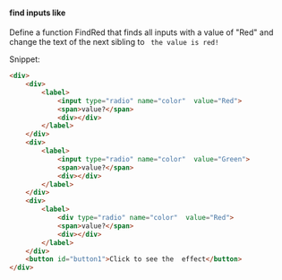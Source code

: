 #### find inputs like

Define a function FindRed that finds all inputs with a value of "Red" and change the text of the next sibling to ``` the value is red!``` 

Snippet:
```html
<div>
    <div>
        <label>
            <input type="radio" name="color"  value="Red">
            <span>value?</span>
            <div></div>
        </label>
    </div>
    <div>
        <label>
            <input type="radio" name="color"  value="Green">
            <span>value?</span>
            <div></div>
        </label>
    </div>
    <div>
        <label>
            <div type="radio" name="color"  value="Red">
            <span>value?</span>
            <div></div>
        </label>
    </div>
    <button id="button1">Click to see the  effect</button>
</div>
```